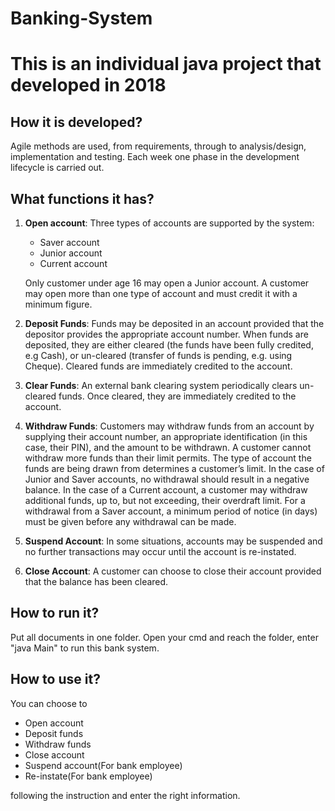 # Banking-System
This is an individual java project that developed in 2018
=============================

How it is developed?
---
Agile methods are used, from requirements, through to analysis/design, implementation and testing. Each week one phase in the development lifecycle is carried out.

What functions it has? 
-------------------

1. **Open account**: Three types of accounts are supported by the system: 
	+ Saver account
	+ Junior account
	+ Current account

    Only customer under age 16 may open a Junior account. A customer may open more than one type of account 	       and must credit it with a minimum figure.

 2. **Deposit Funds**: Funds may be deposited in an account provided that the depositor provides the appropriate account number. When funds are deposited, they are either cleared (the funds have been fully credited, e.g Cash), or un-cleared (transfer of funds is pending, e.g. using Cheque). Cleared funds are immediately credited to the
account.

3. **Clear Funds**: An external bank clearing system periodically clears un-cleared funds. Once cleared, they are immediately credited to the account.


4. **Withdraw Funds**: Customers may withdraw funds from an account by supplying their account number, an appropriate identification (in this case, their PIN), and the amount to be withdrawn. A customer cannot withdraw more funds than their limit permits. The type of account the funds are being drawn from determines a customer’s limit. In the case of Junior and Saver accounts, no withdrawal should result in a negative balance. In the case of a Current account, a customer may withdraw additional funds, up to, but not exceeding, their overdraft limit. For a withdrawal from a Saver account, a minimum period of notice (in days) must be given before any withdrawal can be made.

5. **Suspend Account**: In some situations, accounts may be suspended and no further transactions may occur until the account is re-instated.

6. **Close Account**: A customer can choose to close their account provided that the balance has been cleared.


How to run it? 
-------------------

Put all documents in one folder. Open your cmd and reach the folder, enter "java Main" to run this bank system.

How to use it?
-------------------

You can choose to 
+ Open account
+ Deposit funds
+ Withdraw funds
+ Close account
+ Suspend account(For bank employee)
+ Re-instate(For bank employee)

following the instruction and enter the right information.
